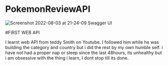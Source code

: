 # PokemonReviewAPI
![Screenshot 2022-08-03 at 21-24-09 Swagger UI](https://user-images.githubusercontent.com/81533820/182704783-da6eab04-edab-421f-b498-5d84b048f3da.png)


#FIRST WEB API

I learnt web API from teddy Smith on Youtube. I followed him while he was building the category and country but i did the rest by my own humble self. i have not had a proper nap or sleep since the last 48hours, its unhealthy but i am obsessive with the thing i learn, I dont stop till its done.
